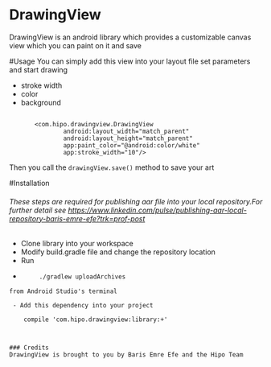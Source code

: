 # DrawingView

DrawingView is an android library which provides a customizable canvas view which you can paint on it and save



#Usage
You can simply add this view into your layout file set parameters and start drawing

  - stroke width
  - color
  - background

```

       <com.hipo.drawingview.DrawingView
               android:layout_width="match_parent"
               android:layout_height="match_parent"
               app:paint_color="@android:color/white"
               app:stroke_width="10"/>
```

Then you call the ```
                          drawingView.save()
                  ``` method to save your art


#Installation
###### These steps are required for publishing aar file into your local repository.For further detail see https://www.linkedin.com/pulse/publishing-aar-local-repository-baris-emre-efe?trk=prof-post
 - Clone library into your workspace
 - Modify build.gradle file and change the repository location
 - Run
 - ```sh
        ./gradlew uploadArchives
```
from Android Studio's terminal

 - Add this dependency into your project
   ```
        compile 'com.hipo.drawingview:library:+'
```


### Credits
DrawingView is brought to you by Baris Emre Efe and the Hipo Team


